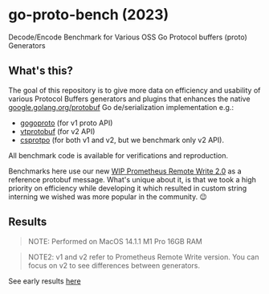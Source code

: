 # go-proto-bench (2023)

Decode/Encode Benchmark for Various OSS Go Protocol buffers (proto) Generators

## What's this?

The goal of this repository is to give more data on efficiency and usability of various Protocol Buffers generators and plugins that enhances the native [google.golang.org/protobuf](https://pkg.go.dev/google.golang.org/protobuf) Go de/serialization implementation e.g.:

* [gogoproto](https://github.com/gogo/protobuf) (for v1 proto API)
* [vtprotobuf](https://github.com/planetscale/vtprotobuf) (for v2 API)
* [csprotpo](https://github.com/CrowdStrike/csproto) (for both v1 and v2, but we benchmark only v2 API).

All benchmark code is available for verifications and reproduction.

Benchmarks here use our new [WIP Prometheus Remote Write 2.0](https://github.com/prometheus/prometheus/issues/13105) as a reference protobuf message. What's unique about it, is that we took a high priority on efficiency while developing it which resulted in custom string interning we wished was more popular in the community. 😉

## Results

> NOTE: Performed on MacOS 14.1.1 M1 Pro 16GB RAM

> NOTE2: v1 and v2 refer to Prometheus Remote Write version. You can focus on v2 to see differences between generators.

See early results [here](./prw-bench.results-2023-11-29.txt)
